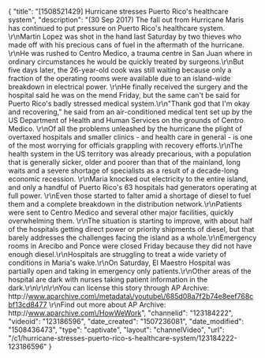 {
    "title": "[1508521429] Hurricane stresses Puerto Rico's healthcare system",
    "description": "(30 Sep 2017) The fall out from Hurricane Maris has continued to put pressure on Puerto Rico's healthcare system. \r\nMartin Lopez was shot in the hand last Saturday by two thieves who made off with his precious cans of fuel in the aftermath of the hurricane. \r\nHe was rushed to Centro Medico, a trauma centre in San Juan where in ordinary circumstances he would be quickly treated by surgeons.\r\nBut five days later, the 26-year-old cook was still waiting because only a fraction of the operating rooms were available due to an island-wide breakdown in electrical power. \r\nHe finally received the surgery and the hospital said he was on the mend Friday, but the same can't be said for Puerto Rico's badly stressed medical system.\r\n\"Thank god that I'm okay and recovering,\" he said from an air-conditioned medical tent set up by the US Department of Health and Human Services on the grounds of Centro Medico. \r\nOf all the problems unleashed by the hurricane the plight of overtaxed hospitals and smaller clinics - and health care in general - is one of the most worrying for officials grappling with recovery efforts.\r\nThe health system in the US territory was already precarious, with a population that is generally sicker, older and poorer than that of the mainland, long waits and a severe shortage of specialists as a result of a decade-long economic recession. \r\nMaria knocked out electricity to the entire island, and only a handful of Puerto Rico's 63 hospitals had generators operating at full power. \r\nEven those started to falter amid a shortage of diesel to fuel them and a complete breakdown in the distribution network.\r\nPatients were sent to Centro Medico and several other major facilities, quickly overwhelming them. \r\nThe situation is starting to improve, with about half of the hospitals getting direct power or priority shipments of diesel, but that barely addresses the challenges facing the island as a whole.\r\nEmergency rooms in Arecibo and Ponce were closed Friday because they did not have enough diesel.\r\nHospitals are struggling to treat a wide variety of conditions in Maria's wake.\r\nOn Saturday, El Maestro Hospital was partially open and taking in emergency only patients.\r\nOther areas of the hospital are dark with nurses taking patient information in the dark.\r\n\r\n\r\nYou can license this story through AP Archive: http:\/\/www.aparchive.com\/metadata\/youtube\/685d08a7f2b74e8eef768cbf13cd8477 \r\nFind out more about AP Archive: http:\/\/www.aparchive.com\/HowWeWork",
    "channelid": "123184222",
    "videoid": "123186596",
    "date_created": "1507236081",
    "date_modified": "1508436473",
    "type": "captivate",
    "layout": "channelVideo",
    "url": "\/c1\/hurricane-stresses-puerto-rico-s-healthcare-system\/123184222-123186596"
}